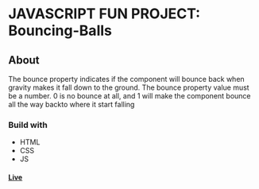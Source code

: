 # JAVASCRIPT FUN PROJECT: Bouncing-Balls
## About
The bounce property indicates if the component will bounce back when gravity makes it fall down to the ground. The bounce property value must be a number. 0 is no bounce at all, and 1 will make the component bounce all the way backto where it start falling
### Build with 
- HTML
- CSS
- JS

#### [Live](https://artanmerko.github.io/bouncing-balls/)
